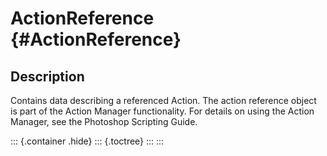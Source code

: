 ActionReference {#ActionReference}
===============

Description
-----------

Contains data describing a referenced Action. The action reference
object is part of the Action Manager functionality. For details on using
the Action Manager, see the Photoshop Scripting Guide.

::: {.container .hide}
::: {.toctree}
:::
:::
